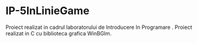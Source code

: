 # IP-5InLinieGame
Proiect realizat in cadrul laboratorului de Introducere In Programare . Proiect realizat in C cu biblioteca grafica  WinBGIm.
